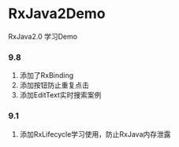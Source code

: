 # RxJava2Demo
RxJava2.0 学习Demo
### 9.8
1. 添加了RxBinding
2. 添加按钮防止重复点击
3. 添加EditText实时搜索案例
### 9.1
1. 添加RxLifecycle学习使用，防止RxJava内存泄露
